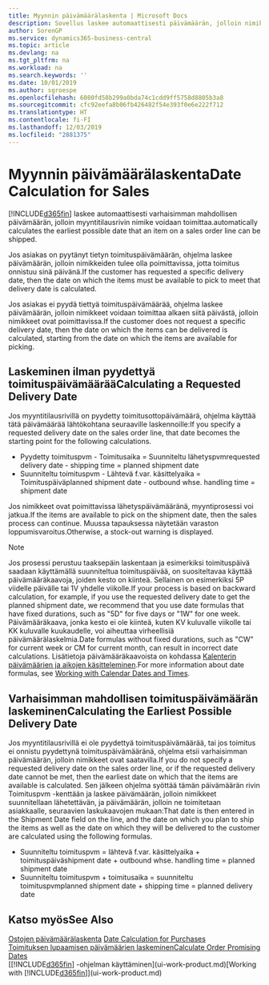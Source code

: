 ```yaml
---
title: Myynnin päivämäärälaskenta | Microsoft Docs
description: Sovellus laskee automaattisesti päivämäärän, jolloin nimike on tilattava sen saamiseksi tietyn päivän varastoon. Tämä on päivämäärä, jolloin voi odottaa tiettynä päivänä tilattujen nimikkeiden olevan valmiita poimittaviksi.
author: SorenGP
ms.service: dynamics365-business-central
ms.topic: article
ms.devlang: na
ms.tgt_pltfrm: na
ms.workload: na
ms.search.keywords: ''
ms.date: 10/01/2019
ms.author: sgroespe
ms.openlocfilehash: 6080fd58b299a0bda74c1cdd9ff5758d8805b3a8
ms.sourcegitcommit: cfc92eefa8b06fb426482f54e393f0e6e222f712
ms.translationtype: HT
ms.contentlocale: fi-FI
ms.lasthandoff: 12/03/2019
ms.locfileid: "2881375"
---
```

# <a name="date-calculation-for-sales"></a><span data-ttu-id="da77a-104">Myynnin päivämäärälaskenta</span><span class="sxs-lookup"><span data-stu-id="da77a-104">Date Calculation for Sales</span></span>
[!INCLUDE[d365fin](includes/d365fin_md.md)] <span data-ttu-id="da77a-105">laskee automaattisesti varhaisimman mahdollisen päivämäärän, jolloin myyntitilausrivin nimike voidaan toimittaa.</span><span class="sxs-lookup"><span data-stu-id="da77a-105">automatically calculates the earliest possible date that an item on a sales order line can be shipped.</span></span>

<span data-ttu-id="da77a-106">Jos asiakas on pyytänyt tietyn toimituspäivämäärän, ohjelma laskee päivämäärän, jolloin nimikkeiden tulee olla poimittavissa, jotta toimitus onnistuu sinä päivänä.</span><span class="sxs-lookup"><span data-stu-id="da77a-106">If the customer has requested a specific delivery date, then the date on which the items must be available to pick to meet that delivery date is calculated.</span></span>

<span data-ttu-id="da77a-107">Jos asiakas ei pyydä tiettyä toimituspäivämäärää, ohjelma laskee päivämäärän, jolloin nimikkeet voidaan toimittaa alkaen siitä päivästä, jolloin nimikkeet ovat poimittavissa.</span><span class="sxs-lookup"><span data-stu-id="da77a-107">If the customer does not request a specific delivery date, then the date on which the items can be delivered is calculated, starting from the date on which the items are available for picking.</span></span>

## <a name="calculating-a-requested-delivery-date"></a><span data-ttu-id="da77a-108">Laskeminen ilman pyydettyä toimituspäivämäärää</span><span class="sxs-lookup"><span data-stu-id="da77a-108">Calculating a Requested Delivery Date</span></span>
<span data-ttu-id="da77a-109">Jos myyntitilausrivillä on pyydetty toimitusottopäivämäärä, ohjelma käyttää tätä päivämäärää lähtökohtana seuraaville laskennoille:</span><span class="sxs-lookup"><span data-stu-id="da77a-109">If you specify a requested delivery date on the sales order line, that date becomes the starting point for the following calculations.</span></span>

- <span data-ttu-id="da77a-110">Pyydetty toimituspvm - Toimitusaika = Suunniteltu lähetyspvm</span><span class="sxs-lookup"><span data-stu-id="da77a-110">requested delivery date - shipping time = planned shipment date</span></span>
- <span data-ttu-id="da77a-111">Suunniteltu toimituspvm - Lähtevä f.var. käsittelyaika = Toimituspäivä</span><span class="sxs-lookup"><span data-stu-id="da77a-111">planned shipment date - outbound whse. handling time = shipment date</span></span>

<span data-ttu-id="da77a-112">Jos nimikkeet ovat poimittavissa lähetyspäivämääränä, myyntiprosessi voi jatkua.</span><span class="sxs-lookup"><span data-stu-id="da77a-112">If the items are available to pick on the shipment date, then the sales process can continue.</span></span> <span data-ttu-id="da77a-113">Muussa tapauksessa näytetään varaston loppumisvaroitus.</span><span class="sxs-lookup"><span data-stu-id="da77a-113">Otherwise, a stock-out warning is displayed.</span></span>

> [!Note]
> <span data-ttu-id="da77a-114">Jos prosessi perustuu taaksepäin laskentaan ja esimerkiksi toimituspäivä saadaan käyttämällä suunniteltua toimituspäivää, on suositeltavaa käyttää päivämääräkaavoja, joiden kesto on kiinteä. Sellainen on esimerkiksi 5P viidelle päivälle tai 1V yhdelle viikolle.</span><span class="sxs-lookup"><span data-stu-id="da77a-114">If your process is based on backward calculation, for example, if you use the requested delivery date to get the planned shipment date, we recommend that you use date formulas that have fixed durations, such as "5D" for five days or "1W" for one week.</span></span> <span data-ttu-id="da77a-115">Päivämääräkaava, jonka kesto ei ole kiinteä, kuten KV kuluvalle viikolle tai KK kuluvalle kuukaudelle, voi aiheuttaa virheellisiä päivämäärälaskelmia.</span><span class="sxs-lookup"><span data-stu-id="da77a-115">Date formulas without fixed durations, such as "CW" for current week or CM for current month, can result in incorrect date calculations.</span></span> <span data-ttu-id="da77a-116">Lisätietoja päivämääräkaavoista on kohdassa [Kalenterin päivämäärien ja aikojen käsitteleminen](ui-enter-date-ranges.md).</span><span class="sxs-lookup"><span data-stu-id="da77a-116">For more information about date formulas, see [Working with Calendar Dates and Times](ui-enter-date-ranges.md).</span></span>

## <a name="calculating-the-earliest-possible-delivery-date"></a><span data-ttu-id="da77a-117">Varhaisimman mahdollisen toimituspäivämäärän laskeminen</span><span class="sxs-lookup"><span data-stu-id="da77a-117">Calculating the Earliest Possible Delivery Date</span></span>
<span data-ttu-id="da77a-118">Jos myyntitilausrivillä ei ole pyydettyä toimituspäivämäärää, tai jos toimitus ei onnistu pyydettynä toimituspäivämääränä, ohjelma etsii varhaisimman päivämäärän, jolloin nimikkeet ovat saatavilla.</span><span class="sxs-lookup"><span data-stu-id="da77a-118">If you do not specify a requested delivery date on the sales order line, or if the requested delivery date cannot be met, then the earliest date on which that the items are available is calculated.</span></span> <span data-ttu-id="da77a-119">Sen jälkeen ohjelma syöttää tämän päivämäärän rivin Toimituspvm -kenttään ja laskee päivämäärän, jolloin nimikkeet suunnitellaan lähetettävän, ja päivämäärän, jolloin ne toimitetaan asiakkaalle, seuraavien laskukaavojen mukaan:</span><span class="sxs-lookup"><span data-stu-id="da77a-119">That date is then entered in the Shipment Date field on the line, and the date on which you plan to ship the items as well as the date on which they will be delivered to the customer are calculated using the following formulas.</span></span>

- <span data-ttu-id="da77a-120">Suunniteltu toimituspvm = lähtevä f.var. käsittelyaika + toimituspäivä</span><span class="sxs-lookup"><span data-stu-id="da77a-120">shipment date + outbound whse. handling time = planned shipment date</span></span>
- <span data-ttu-id="da77a-121">Suunniteltu toimituspvm + toimitusaika = suunniteltu toimituspvm</span><span class="sxs-lookup"><span data-stu-id="da77a-121">planned shipment date + shipping time = planned delivery date</span></span>


## <a name="see-also"></a><span data-ttu-id="da77a-122">Katso myös</span><span class="sxs-lookup"><span data-stu-id="da77a-122">See Also</span></span>  
 <span data-ttu-id="da77a-123">[Ostojen päivämäärälaskenta](purchasing-date-calculation-for-purchases.md) </span><span class="sxs-lookup"><span data-stu-id="da77a-123">[Date Calculation for Purchases](purchasing-date-calculation-for-purchases.md) </span></span>  
 [<span data-ttu-id="da77a-124">Toimituksen lupaamisen päivämäärien laskeminen</span><span class="sxs-lookup"><span data-stu-id="da77a-124">Calculate Order Promising Dates</span></span>](sales-how-to-calculate-order-promising-dates.md)  
 <span data-ttu-id="da77a-125">[[!INCLUDE[d365fin](includes/d365fin_md.md)] -ohjelman käyttäminen](ui-work-product.md)</span><span class="sxs-lookup"><span data-stu-id="da77a-125">[Working with [!INCLUDE[d365fin](includes/d365fin_md.md)]](ui-work-product.md)</span></span>
